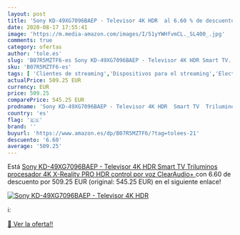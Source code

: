 ```yaml
---
layout: post
title: 'Sony KD-49XG7096BAEP - Televisor 4K HDR  al 6.60 % de descuento'
date: 2020-08-17 17:55:41
image: 'https://m.media-amazon.com/images/I/51yYWHfvmCL._SL400_.jpg'
comments: true
category: ofertas
author: 'tole.es'
slug: 'B07R5MZTF6-es Sony KD-49XG7096BAEP - Televisor 4K HDR Smart TV...'
sku: 'B07R5MZTF6-es'
tags: [ 'Clientes de streaming','Dispositivos para el streaming','Electrónica','Equipos de audio y Hi-Fi','TV, vídeo y home cinema','Televisores','smart','televisor','tv', ]
actualPrice: 509.25 EUR
currency: EUR
price: 509.25
comparePrice: 545.25 EUR
prodname: 'Sony KD-49XG7096BAEP - Televisor 4K HDR  Smart TV  Triluminos  procesador 4K X-Reality PRO  HDR  control por voz  ClearAudio+ '
country: 'es'
flag: '🇪🇸'
brand: ''
buyurl: 'https://www.amazon.es/dp/B07R5MZTF6/?tag=tolees-21'
descuento: '6.60'
average: '509.25'
---
```


Está [Sony KD-49XG7096BAEP - Televisor 4K HDR  Smart TV  Triluminos  procesador 4K X-Reality PRO  HDR  control por voz  ClearAudio+ ](https://www.amazon.es/dp/B07R5MZTF6/?tag=tolees-21) con 6.60 de descuento por 509.25 EUR (original: 545.25 EUR) en el siguiente enlace!

[![Sony KD-49XG7096BAEP - Televisor 4K HDR ](https://m.media-amazon.com/images/I/51yYWHfvmCL._SL400_.jpg)](https://www.amazon.es/dp/B07R5MZTF6/?tag=tolees-21)

ℹ️:


[🛒 Ver la oferta!!](https://www.amazon.es/dp/B07R5MZTF6/?tag=tolees-21)
